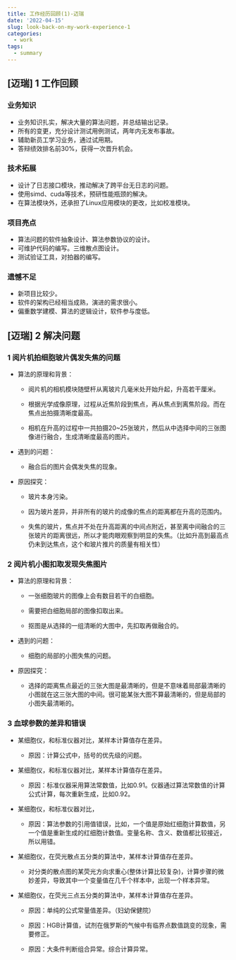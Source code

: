 ```yaml
---
title: 工作经历回顾(1)-迈瑞
date: '2022-04-15'
slug: look-back-on-my-work-experience-1
categories:
  - work
tags:
  - summary
---
```


## [迈瑞] 1 工作回顾

### 业务知识

- 业务知识扎实，解决大量的算法问题，并总结输出记录。
- 所有的变更，充分设计测试用例测试，两年内无发布事故。
- 辅助新员工学习业务，通过试用期。
- 答辩绩效排名前30%，获得一次晋升机会。

### 技术拓展

- 设计了日志接口模块，推动解决了跨平台无日志的问题。
- 使用simd、cuda等技术，预研性能瓶颈的解决。
- 在算法模块外，还承担了Linux应用模块的更改，比如校准模块。

### 项目亮点

- 算法问题的软件抽象设计、算法参数协议的设计。
- 可维护代码的编写。三维散点图设计。
- 测试验证工具，对拍器的编写。

### 遗憾不足

- 新项目比较少。
- 软件的架构已经相当成熟，演进的需求很小。
- 偏重数学建模、算法的逻辑设计，软件参与度低。

## [迈瑞] 2 解决问题

### 1 阅片机拍细胞玻片偶发失焦的问题

-   算法的原理和背景：
    
    -   阅片机的相机模块随壁杆从离玻片几毫米处开始升起，升高若干厘米。
        
    -   根据光学成像原理，过程从近焦阶段到焦点，再从焦点到离焦阶段。而在焦点出拍摄清晰度最高。
        
    -   相机在升高的过程中一共拍摄20~25张玻片，然后从中选择中间的三张图像进行融合，生成清晰度最高的图片。
    
-   遇到的问题：
    
    -   融合后的图片会偶发失焦的现象。
    
-   原因探究：
    
    -   玻片本身污染。
        
    -   因为玻片差异，并非所有的玻片的成像的焦点的距离都在升高的范围内。
        
    -   失焦的玻片，焦点并不处在升高距离的中间点附近，甚至离中间融合的三张玻片的距离很远，所以才能肉眼观察到明显的失焦。（比如升高到最高点仍未到达焦点，这个和玻片推片的质量有相关性）
        

### 2 阅片机小图扣取发现失焦图片

-   算法的原理和背景：
    
    -   一张细胞玻片的图像上会有数目若干的白细胞。
        
    -   需要把白细胞局部的图像扣取出来。
        
    -   抠图是从选择的一组清晰的大图中，先扣取再做融合的。
    
-   遇到的问题：
    
    -   细胞的局部的小图失焦的问题。
    
-   原因探究：
    
    -   选择的距离焦点最近的三张大图是最清晰的，但是不意味着局部最清晰的小图就在这三张大图的中间。很可能某张大图不算最清晰的，但是局部的小图失最清晰的。
        

### 3 血球参数的差异和错误

-   某细胞仪，和标准仪器对比，某样本计算值存在差异。
    
    -   原因：计算公式中，括号的优先级的问题。
    
-   某细胞仪，和标准仪器对比，某样本计算值存在差异。
    
    -   原因：标准仪器采用算法常数值，比如0.91。仪器通过算法常数值的计算公式计算，每次重新生成，比如0.92。
    
-   某细胞仪，和标准仪器对比，
    
    -   原因：算法参数的引用值错误，比如，一个值是原始红细胞计算数值，另一个值是重新生成的红细胞计数值。变量名称、含义、数值都比较接近，所以用错。
    
-   某细胞仪，在荧光散点五分类的算法中，某样本计算值存在差异。
    
    -   对分类的散点图的某荧光方向求重心(整体计算比较复杂)，计算步骤的微妙差异，导致其中一个变量值在几千个样本中，出现一个样本异常。
    
-   某细胞仪，在荧光三点五分类的算法中，某样本计算值存在差异。
    
    -   原因：单纯的公式常量值差异。（妇幼保健院）
        
    -   原因：HGB计算值，试剂在俄罗斯的气候中有临界点数值跳变的现象，需要修正。
        
    -   原因：大条件判断组合异常。综合计算异常。
